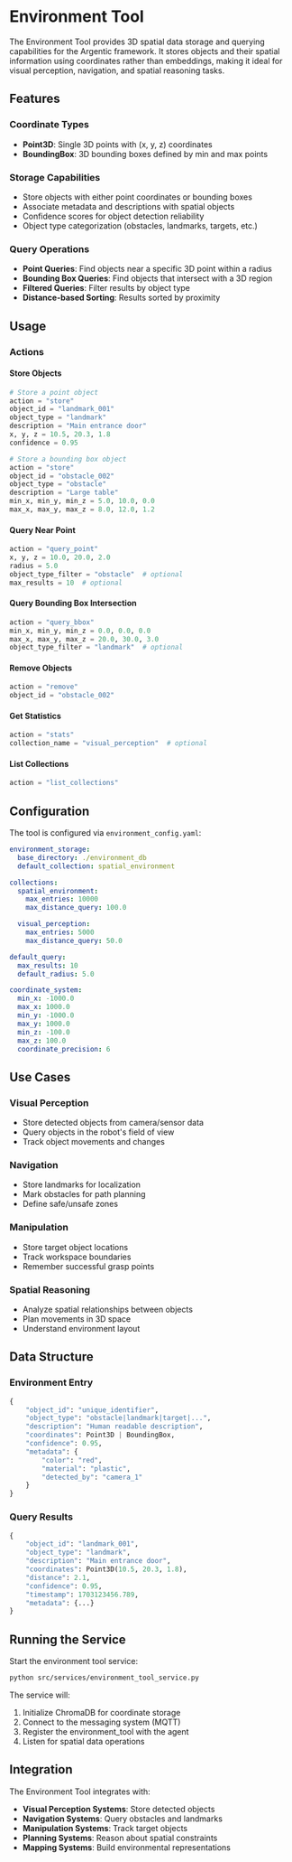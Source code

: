 # Environment Tool

The Environment Tool provides 3D spatial data storage and querying capabilities for the Argentic framework. It stores objects and their spatial information using coordinates rather than embeddings, making it ideal for visual perception, navigation, and spatial reasoning tasks.

## Features

### Coordinate Types

- **Point3D**: Single 3D points with (x, y, z) coordinates
- **BoundingBox**: 3D bounding boxes defined by min and max points

### Storage Capabilities

- Store objects with either point coordinates or bounding boxes
- Associate metadata and descriptions with spatial objects
- Confidence scores for object detection reliability
- Object type categorization (obstacles, landmarks, targets, etc.)

### Query Operations

- **Point Queries**: Find objects near a specific 3D point within a radius
- **Bounding Box Queries**: Find objects that intersect with a 3D region
- **Filtered Queries**: Filter results by object type
- **Distance-based Sorting**: Results sorted by proximity

## Usage

### Actions

#### Store Objects

```python
# Store a point object
action = "store"
object_id = "landmark_001"
object_type = "landmark"
description = "Main entrance door"
x, y, z = 10.5, 20.3, 1.8
confidence = 0.95

# Store a bounding box object
action = "store"
object_id = "obstacle_002"
object_type = "obstacle"
description = "Large table"
min_x, min_y, min_z = 5.0, 10.0, 0.0
max_x, max_y, max_z = 8.0, 12.0, 1.2
```

#### Query Near Point

```python
action = "query_point"
x, y, z = 10.0, 20.0, 2.0
radius = 5.0
object_type_filter = "obstacle"  # optional
max_results = 10  # optional
```

#### Query Bounding Box Intersection

```python
action = "query_bbox"
min_x, min_y, min_z = 0.0, 0.0, 0.0
max_x, max_y, max_z = 20.0, 30.0, 3.0
object_type_filter = "landmark"  # optional
```

#### Remove Objects

```python
action = "remove"
object_id = "obstacle_002"
```

#### Get Statistics

```python
action = "stats"
collection_name = "visual_perception"  # optional
```

#### List Collections

```python
action = "list_collections"
```

## Configuration

The tool is configured via `environment_config.yaml`:

```yaml
environment_storage:
  base_directory: ./environment_db
  default_collection: spatial_environment

collections:
  spatial_environment:
    max_entries: 10000
    max_distance_query: 100.0

  visual_perception:
    max_entries: 5000
    max_distance_query: 50.0

default_query:
  max_results: 10
  default_radius: 5.0

coordinate_system:
  min_x: -1000.0
  max_x: 1000.0
  min_y: -1000.0
  max_y: 1000.0
  min_z: -100.0
  max_z: 100.0
  coordinate_precision: 6
```

## Use Cases

### Visual Perception

- Store detected objects from camera/sensor data
- Query objects in the robot's field of view
- Track object movements and changes

### Navigation

- Store landmarks for localization
- Mark obstacles for path planning
- Define safe/unsafe zones

### Manipulation

- Store target object locations
- Track workspace boundaries
- Remember successful grasp points

### Spatial Reasoning

- Analyze spatial relationships between objects
- Plan movements in 3D space
- Understand environment layout

## Data Structure

### Environment Entry

```python
{
    "object_id": "unique_identifier",
    "object_type": "obstacle|landmark|target|...",
    "description": "Human readable description",
    "coordinates": Point3D | BoundingBox,
    "confidence": 0.95,
    "metadata": {
        "color": "red",
        "material": "plastic",
        "detected_by": "camera_1"
    }
}
```

### Query Results

```python
{
    "object_id": "landmark_001",
    "object_type": "landmark",
    "description": "Main entrance door",
    "coordinates": Point3D(10.5, 20.3, 1.8),
    "distance": 2.1,
    "confidence": 0.95,
    "timestamp": 1703123456.789,
    "metadata": {...}
}
```

## Running the Service

Start the environment tool service:

```bash
python src/services/environment_tool_service.py
```

The service will:

1. Initialize ChromaDB for coordinate storage
2. Connect to the messaging system (MQTT)
3. Register the environment_tool with the agent
4. Listen for spatial data operations

## Integration

The Environment Tool integrates with:

- **Visual Perception Systems**: Store detected objects
- **Navigation Systems**: Query obstacles and landmarks
- **Manipulation Systems**: Track target objects
- **Planning Systems**: Reason about spatial constraints
- **Mapping Systems**: Build environmental representations
